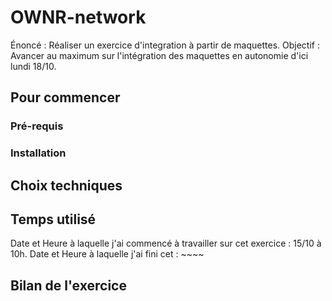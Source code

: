 # OWNR-network

Énoncé : Réaliser un exercice d'integration à partir de maquettes.
Objectif : Avancer au maximum sur l'intégration des maquettes en autonomie d'ici lundi 18/10.

## Pour commencer

### Pré-requis

### Installation

## Choix techniques

## Temps utilisé

Date et Heure à laquelle j'ai commencé à travailler sur cet exercice : 15/10 à 10h.
Date et Heure à laquelle j'ai fini cet : ~~~~

## Bilan de l'exercice
